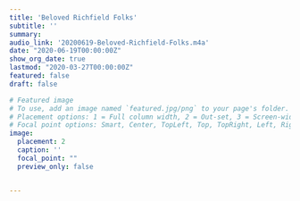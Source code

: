 ```yaml
---
title: 'Beloved Richfield Folks'
subtitle: ''
summary: 
audio_link: '20200619-Beloved-Richfield-Folks.m4a'
date: "2020-06-19T00:00:00Z"
show_org_date: true
lastmod: "2020-03-27T00:00:00Z"
featured: false
draft: false

# Featured image
# To use, add an image named `featured.jpg/png` to your page's folder.
# Placement options: 1 = Full column width, 2 = Out-set, 3 = Screen-width
# Focal point options: Smart, Center, TopLeft, Top, TopRight, Left, Right, BottomLeft, Bottom, BottomRight
image:
  placement: 2
  caption: ''
  focal_point: ""
  preview_only: false


---
```


